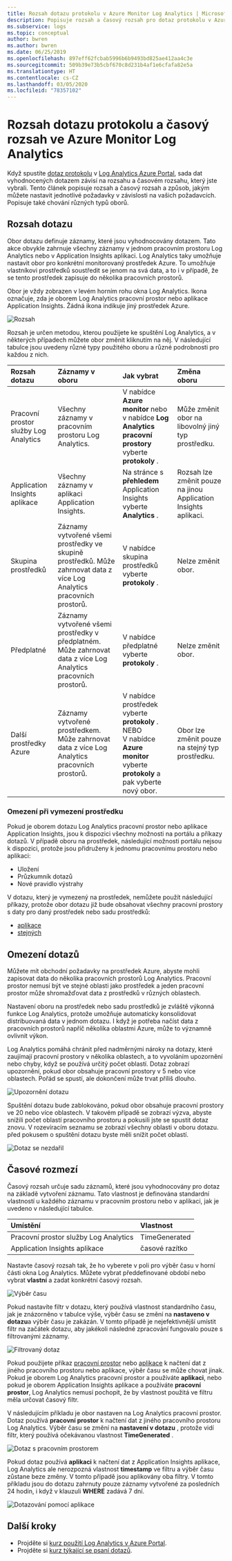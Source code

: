 ```yaml
---
title: Rozsah dotazu protokolu v Azure Monitor Log Analytics | Microsoft Docs
description: Popisuje rozsah a časový rozsah pro dotaz protokolu v Azure Monitor Log Analytics.
ms.subservice: logs
ms.topic: conceptual
author: bwren
ms.author: bwren
ms.date: 06/25/2019
ms.openlocfilehash: 897eff62fcbab5996b6b9493bd825ae412aa4c3e
ms.sourcegitcommit: 509b39e73b5cbf670c8d231b4af1e6cfafa82e5a
ms.translationtype: HT
ms.contentlocale: cs-CZ
ms.lasthandoff: 03/05/2020
ms.locfileid: "78357102"
---
```

# <a name="log-query-scope-and-time-range-in-azure-monitor-log-analytics"></a>Rozsah dotazu protokolu a časový rozsah ve Azure Monitor Log Analytics
Když spustíte [dotaz protokolu](log-query-overview.md) v [Log Analytics Azure Portal](get-started-portal.md), sada dat vyhodnocených dotazem závisí na rozsahu a časovém rozsahu, který jste vybrali. Tento článek popisuje rozsah a časový rozsah a způsob, jakým můžete nastavit jednotlivé požadavky v závislosti na vašich požadavcích. Popisuje také chování různých typů oborů.


## <a name="query-scope"></a>Rozsah dotazu
Obor dotazu definuje záznamy, které jsou vyhodnocovány dotazem. Tato akce obvykle zahrnuje všechny záznamy v jednom pracovním prostoru Log Analytics nebo v Application Insights aplikaci. Log Analytics taky umožňuje nastavit obor pro konkrétní monitorovaný prostředek Azure. To umožňuje vlastníkovi prostředků soustředit se jenom na svá data, a to i v případě, že se tento prostředek zapisuje do několika pracovních prostorů.

Obor je vždy zobrazen v levém horním rohu okna Log Analytics. Ikona označuje, zda je oborem Log Analytics pracovní prostor nebo aplikace Application Insights. Žádná ikona indikuje jiný prostředek Azure.

![Rozsah](media/scope/scope.png)

Rozsah je určen metodou, kterou použijete ke spuštění Log Analytics, a v některých případech můžete obor změnit kliknutím na něj. V následující tabulce jsou uvedeny různé typy použitého oboru a různé podrobnosti pro každou z nich.

| Rozsah dotazu | Záznamy v oboru | Jak vybrat | Změna oboru |
|:---|:---|:---|:---|
| Pracovní prostor služby Log Analytics | Všechny záznamy v pracovním prostoru Log Analytics. | V nabídce **Azure monitor** nebo v nabídce **Log Analytics pracovní prostory** vyberte **protokoly** .  | Může změnit obor na libovolný jiný typ prostředku. |
| Application Insights aplikace | Všechny záznamy v aplikaci Application Insights. | Na stránce s **přehledem** Application Insights vyberte **Analytics** . | Rozsah lze změnit pouze na jinou Application Insights aplikaci. |
| Skupina prostředků | Záznamy vytvořené všemi prostředky ve skupině prostředků. Může zahrnovat data z více Log Analytics pracovních prostorů. | V nabídce skupina prostředků vyberte **protokoly** . | Nelze změnit obor.|
| Předplatné | Záznamy vytvořené všemi prostředky v předplatném. Může zahrnovat data z více Log Analytics pracovních prostorů. | V nabídce předplatné vyberte **protokoly** .   | Nelze změnit obor. |
| Další prostředky Azure | Záznamy vytvořené prostředkem. Může zahrnovat data z více Log Analytics pracovních prostorů.  | V nabídce prostředek vyberte **protokoly** .<br>NEBO<br>V nabídce **Azure monitor** vyberte **protokoly** a pak vyberte nový obor. | Obor lze změnit pouze na stejný typ prostředku. |

### <a name="limitations-when-scoped-to-a-resource"></a>Omezení při vymezení prostředku

Pokud je oborem dotazu Log Analytics pracovní prostor nebo aplikace Application Insights, jsou k dispozici všechny možnosti na portálu a příkazy dotazů. V případě oboru na prostředek, následující možnosti portálu nejsou k dispozici, protože jsou přidruženy k jednomu pracovnímu prostoru nebo aplikaci:

- Uložení
- Průzkumník dotazů
- Nové pravidlo výstrahy

V dotazu, který je vymezený na prostředek, nemůžete použít následující příkazy, protože obor dotazu již bude obsahovat všechny pracovní prostory s daty pro daný prostředek nebo sadu prostředků:

- [aplikace](app-expression.md)
- [stejných](workspace-expression.md)
 

## <a name="query-limits"></a>Omezení dotazů
Můžete mít obchodní požadavky na prostředek Azure, abyste mohli zapisovat data do několika pracovních prostorů Log Analytics. Pracovní prostor nemusí být ve stejné oblasti jako prostředek a jeden pracovní prostor může shromažďovat data z prostředků v různých oblastech.  

Nastavení oboru na prostředek nebo sadu prostředků je zvláště výkonná funkce Log Analytics, protože umožňuje automaticky konsolidovat distribuovaná data v jednom dotazu. I když je potřeba načíst data z pracovních prostorů napříč několika oblastmi Azure, může to významně ovlivnit výkon.

Log Analytics pomáhá chránit před nadměrnými nároky na dotazy, které zaujímají pracovní prostory v několika oblastech, a to vyvoláním upozornění nebo chyby, když se používá určitý počet oblastí. Dotaz zobrazí upozornění, pokud obor obsahuje pracovní prostory v 5 nebo více oblastech. Pořád se spustí, ale dokončení může trvat příliš dlouho.

![Upozornění dotazu](media/scope/query-warning.png)

Spuštění dotazu bude zablokováno, pokud obor obsahuje pracovní prostory ve 20 nebo více oblastech. V takovém případě se zobrazí výzva, abyste snížili počet oblastí pracovního prostoru a pokusili jste se spustit dotaz znovu. V rozevíracím seznamu se zobrazí všechny oblasti v oboru dotazu. před pokusem o spuštění dotazu byste měli snížit počet oblastí.

![Dotaz se nezdařil](media/scope/query-failed.png)


## <a name="time-range"></a>Časové rozmezí
Časový rozsah určuje sadu záznamů, které jsou vyhodnocovány pro dotaz na základě vytvoření záznamu. Tato vlastnost je definována standardní vlastností u každého záznamu v pracovním prostoru nebo v aplikaci, jak je uvedeno v následující tabulce.

| Umístění | Vlastnost |
|:---|:---|
| Pracovní prostor služby Log Analytics          | TimeGenerated |
| Application Insights aplikace | časové razítko     |

Nastavte časový rozsah tak, že ho vyberete v poli pro výběr času v horní části okna Log Analytics.  Můžete vybrat předdefinované období nebo vybrat **vlastní** a zadat konkrétní časový rozsah.

![Výběr času](media/scope/time-picker.png)

Pokud nastavíte filtr v dotazu, který používá vlastnost standardního času, jak je znázorněno v tabulce výše, výběr času se změní na **nastaveno v dotazu**a výběr času je zakázán. V tomto případě je nejefektivnější umístit filtr na začátek dotazu, aby jakékoli následné zpracování fungovalo pouze s filtrovanými záznamy.

![Filtrovaný dotaz](media/scope/query-filtered.png)

Pokud použijete příkaz [pracovní prostor](workspace-expression.md) nebo [aplikace](app-expression.md) k načtení dat z jiného pracovního prostoru nebo aplikace, výběr času se může chovat jinak. Pokud je oborem Log Analytics pracovní prostor a používáte **aplikaci**, nebo pokud je oborem Application Insights aplikace a používáte **pracovní prostor**, Log Analytics nemusí pochopit, že by vlastnost použitá ve filtru měla určovat časový filtr.

V následujícím příkladu je obor nastaven na Log Analytics pracovní prostor.  Dotaz používá **pracovní prostor** k načtení dat z jiného pracovního prostoru Log Analytics. Výběr času se změní na **nastavení v dotazu** , protože vidí filtr, který používá očekávanou vlastnost **TimeGenerated** .

![Dotaz s pracovním prostorem](media/scope/query-workspace.png)

Pokud dotaz používá **aplikaci** k načtení dat z Application Insights aplikace, Log Analytics ale nerozpozná vlastnost **timestamp** ve filtru a výběr času zůstane beze změny. V tomto případě jsou aplikovány oba filtry. V tomto příkladu jsou do dotazu zahrnuty pouze záznamy vytvořené za posledních 24 hodin, i když v klauzuli **WHERE** zadává 7 dní.

![Dotazování pomocí aplikace](media/scope/query-app.png)

## <a name="next-steps"></a>Další kroky

- Projděte si [kurz použití Log Analytics v Azure Portal](get-started-portal.md).
- Projděte si [kurz týkající se psaní dotazů](get-started-queries.md).
